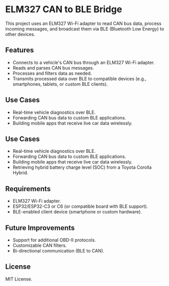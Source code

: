 # ELM327 CAN to BLE Bridge

This project uses an ELM327 Wi-Fi adapter to read CAN bus data, process incoming messages, and broadcast them via BLE (Bluetooth Low Energy) to other devices.

## Features
- Connects to a vehicle's CAN bus through an ELM327 Wi-Fi adapter.
- Reads and parses CAN bus messages.
- Processes and filters data as needed.
- Transmits processed data over BLE to compatible devices (e.g., smartphones, tablets, or custom BLE clients).

## Use Cases
- Real-time vehicle diagnostics over BLE.
- Forwarding CAN bus data to custom BLE applications.
- Building mobile apps that receive live car data wirelessly.

## Use Cases
- Real-time vehicle diagnostics over BLE.
- Forwarding CAN bus data to custom BLE applications.
- Building mobile apps that receive live car data wirelessly.
- Retrieving hybrid battery charge level (SOC) from a Toyota Corolla Hybrid.

## Requirements
- ELM327 Wi-Fi adapter.
- ESP32/ESP32-C3 or C6 (or compatible board with BLE support).
- BLE-enabled client device (smartphone or custom hardware).

## Future Improvements
- Support for additional OBD-II protocols.
- Customizable CAN filters.
- Bi-directional communication (BLE to CAN).



## License
MIT License.
